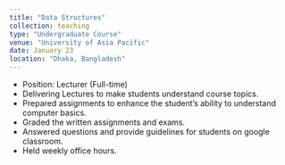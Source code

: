 ```yaml
---
title: "Data Structures"
collection: teaching
type: "Undergraduate Course"
venue: "University of Asia Pacific"
date: January 23
location: "Dhaka, Bangladesh"
---
```


<!-- [Course Website](https://yumeng5.github.io/teaching/2024-fall-cs4501) -->

- Position: Lecturer (Full-time)
- Delivering Lectures to make students understand course topics.
- Prepared assignments to enhance the student’s ability to understand computer basics.
- Graded the written assignments and exams.
- Answered questions and provide guidelines for students on google classroom.
- Held weekly office hours.
